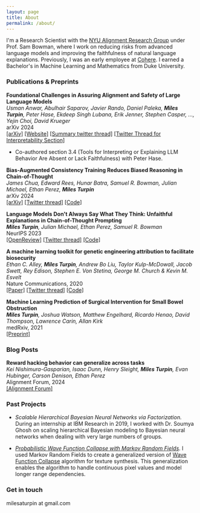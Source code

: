 ```yaml
---
layout: page
title: About
permalink: /about/
---
```


I'm a Research Scientist with the [NYU Alignment Research Group](https://wp.nyu.edu/arg/) under Prof. Sam Bowman, where I work on reducing risks from advanced language models and improving the faithfulness of natural language explanations. Previously, I was an early employee at [Cohere](https://www.cohere.ai). I earned a Bachelor's in Machine Learning and Mathematics from Duke University.

### Publications & Preprints

**Foundational Challenges in Assuring Alignment and Safety of Large Language Models**\
_Usman Anwar, Abulhair Saparov, Javier Rando, Daniel Paleka, **Miles Turpin**, Peter Hase, Ekdeep Singh Lubana, Erik Jenner, Stephen Casper, ...,  Yejin Choi, David Krueger_\
arXiv 2024\
[[arXiv]](https://arxiv.org/abs/2404.09932) [[Website]](https://llm-safety-challenges.github.io/) [[Summary twitter thread]](https://twitter.com/DavidSKrueger/status/1779900511627452467) [[Twitter Thread for Interpretability Section]](https://twitter.com/milesaturpin/status/1779906827624308976) 
- Co-authored section 3.4 (Tools for Interpreting or Explaining LLM Behavior Are Absent or Lack Faithfulness) with Peter Hase.

**Bias-Augmented Consistency Training Reduces Biased Reasoning in Chain-of-Thought**\
_James Chua, Edward Rees, Hunar Batra, Samuel R. Bowman, Julian Michael, Ethan Perez, **Miles Turpin**_\
arXiv 2024\
[[arXiv]](https://arxiv.org/abs/2403.05518) [[Twitter thread]](https://twitter.com/milesaturpin/status/1767327882978660513) [[Code]](https://github.com/raybears/cot-transparency)

**Language Models Don't Always Say What They Think: Unfaithful Explanations in Chain-of-Thought Prompting**\
_**Miles Turpin**, Julian Michael, Ethan Perez, Samuel R. Bowman_\
NeurIPS 2023\
[[OpenReview]](https://openreview.net/forum?id=bzs4uPLXvi) [[Twitter thread]](https://twitter.com/milesaturpin/status/1656010877269602304) [[Code]](https://github.com/milesaturpin/cot-unfaithfulness/)

**A machine learning toolkit for genetic engineering attribution to facilitate biosecurity**\
_Ethan C. Alley, **Miles Turpin**, Andrew Bo Liu, Taylor Kulp-McDowall, Jacob Swett, Rey Edison, Stephen E. Von Stetina, George M. Church & Kevin M. Esvelt_\
Nature Communications, 2020\
[[Paper]](https://www.nature.com/articles/s41467-020-19612-0) [[Twitter thread]](https://twitter.com/kesvelt/status/1336500662851526662) [[Code]](https://github.com/altLabs/attrib)

**Machine Learning Prediction of Surgical Intervention for Small Bowel Obstruction**\
_**Miles Turpin**, Joshua Watson, Matthew Engelhard, Ricardo Henao, David Thompson, Lawrence Carin, Allan Kirk_\
medRxiv, 2021\
[[Preprint]](https://www.medrxiv.org/content/10.1101/2021.04.13.21255428v1)

### Blog Posts

**Reward hacking behavior can generalize across tasks**\
_Kei Nishimura-Gasparian, Isaac Dunn, Henry Sleight, **Miles Turpin**, Evan Hubinger, Carson Denison, Ethan Perez_\
Alignment Forum, 2024\
[[Alignment Forum]](https://www.alignmentforum.org/posts/Ge55vxEmKXunFFwoe/reward-hacking-behavior-can-generalize-across-tasks)

### Past Projects

* _Scalable Hierarchical Bayesian Neural Networks via Factorization._ During an internship at IBM Research in 2019, I worked with Dr. Soumya Ghosh on scaling hierarchical Bayesian modeling to Bayesian neural networks when dealing with very large numbers of groups.
<!-- (HBM) is a very elegant approach to integrating information about how datasets are structured. However, traditional HBMs have linear parameter growth w.r.t. to the number of groups, because they maintain a separate copy of model parameters for every group. If we have millions of groups and millions of parameters this is undesirable. In this project I explored using a low rank representation of the group-level parameters (i.e. neural net weight matrices) to cut parameter growth from a linear to constant factor rate. Essentially, instead of doing inference on model parameters, we do inference on latent variables, and map those latent variables model parameters. This can also be viewed as a [Bayesian Hypernetwork](https://arxiv.org/abs/1710.04759). -->

* _[Probabilistic Wave Function Collapse with Markov Random Fields](https://github.com/milesaturpin/probabilistic-wave-function-collapse)_. I used Markov Random Fields to create a generalized version of [Wave Function Collapse](https://github.com/mxgmn/WaveFunctionCollapse) algorithm for texture synthesis. This generalization enables the algorithm to handle continuous pixel values and model longer range dependencies. 
<!-- * _[Probabilistic Wave Function Collapse with Markov Random Fields](https://github.com/milesaturpin/probabilistic-wave-function-collapse)_. The [Wave Function Collapse](https://github.com/mxgmn/WaveFunctionCollapse) (WFC) algorithm from procedural generation synthesizes new images that try to match local relationships between blocks of pixels in a sample image. I realized that this algorithm is essentially an special instance of an undirected graphical model (aka Markov random field). The [Ising model](https://en.wikipedia.org/wiki/Ising_model) is the classic version of a simple MRF. WFC only works for categorical variables with few levels and only captures very local statistics. In this project I worked on a generalized version of the WFC algorithm enabling it to be used for continuous pixel values and modeling slightly longer range dependencies. The MCMC generated [some](https://github.com/milesaturpin/probabilistic-wave-function-collapse/blob/master/presentation/041320_050143.gif) [fun](https://github.com/milesaturpin/probabilistic-wave-function-collapse/blob/master/presentation/k2s1ts10000lb-1ub0.5_041420_124422.gif) [animations](https://github.com/milesaturpin/probabilistic-wave-function-collapse/blob/master/presentation/k18s9ts10000lb0.003ub0.1_041320_203604.gif). -->

### Get in touch

milesaturpin at gmail.com
